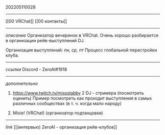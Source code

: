 202205110028
***
[[00 VRChat]] [[00 контакты]]
***
*описание*
Организатор вечеринок в VRChat.
Очень хорошо разбирается в организации рейв-выступлений DJ.

Организация выступлений: *пн, ср, пт*
Процесс глобальной перестройки клуба.
***
*ссылки*
Discord - ZeroAI#1918
***
*дополнительно*
1. https://www.twitch.tv/missstabby
2 DJ - стримера
(посмотреть оценить)
Пример посмотреть как проходит выступления в самых различных сообществах
(в т. ч. когда мало народу)

2. Mixie! (VRChat)
(организатор подтанцовки)
***
*link*
[[(интервью) ZeroAI - организация рейв-клубов]]
